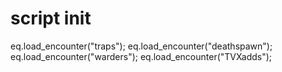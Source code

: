# script init
eq.load_encounter("traps");
eq.load_encounter("deathspawn");
eq.load_encounter("warders");
eq.load_encounter("TVXadds");
